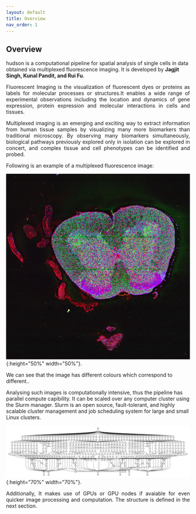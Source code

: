 ```yaml
---
layout: default
title: Overview
nav_order: 1
---
```



## Overview



 hudson is a computational pipeline for spatial analysis of single cells in data obtained via multiplexed fluorescence imaging. It is developed by **Jagjit Singh, Kunal Pandit, and Rui Fu**.
  
<p align="justify ">
 Fluorescent Imaging is the visualization of fluorescent dyes or proteins as labels for molecular processes or structures.It enables a wide range of 
 experimental observations including the location and dynamics of gene expression, protein expression and molecular interactions in cells and tissues.
</p> 
  
<p align="justify ">
 Multiplexed imaging is an emerging and exciting way to extract information from human tissue samples by visualizing many more biomarkers than traditional
 microscopy. By observing many biomarkers simultaneously, biological pathways previously explored only in isolation can be explored in concert, and
 complex tissue and cell phenotypes can be identified and probed. 
</p> 
  
 Following is an example of a multiplexed fluorescence image:
  

  ![Image](spinal_tissue.png){:height="50%" width="50%"}.
 
<p align="justify ">
  
  We can see that the image has different colours which correspond to different..
</p> 

<p align="justify ">
 
  Analysing such images is computationally intensive, thus the pipeline has parallel compute capibility. It can be scaled over any computer cluster using
  the Slurm manager. Slurm is an open source, fault-tolerant, and highly scalable cluster management and job scheduling system for large and small Linux
  clusters.
</p> 
  
  ![async-embarrassing](async_embarrassing_main.gif){:height="70%" width="70%"}.

<p align="justify ">
  Additionally, It makes use of GPUs or GPU nodes if avaiable for even quicker image processing and computation. The structure is defined in the next
  section. 
</p> 

